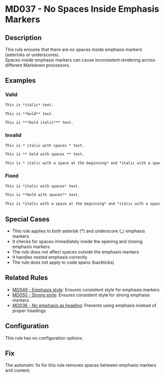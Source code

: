 # MD037 - No Spaces Inside Emphasis Markers

## Description

This rule ensures that there are no spaces inside emphasis markers (asterisks or underscores).  
Spaces inside emphasis markers can cause inconsistent rendering across different Markdown processors.

<!-- rumdl-disable MD037 -->

## Examples

### Valid

```markdown
This is *italic* text.

This is **bold** text.

This is ***bold italic*** text.
```

### Invalid

```markdown
This is * italic with spaces * text.

This is ** bold with spaces ** text.

This is * italic with a space at the beginning* and *italic with a space at the end *.
```

### Fixed

```markdown
This is *italic with spaces* text.

This is **bold with spaces** text.

This is *italic with a space at the beginning* and *italic with a space at the end*.
```

<!-- rumdl-enable MD037 -->

## Special Cases

- This rule applies to both asterisk (*) and underscore (_) emphasis markers
- It checks for spaces immediately inside the opening and closing emphasis markers
- The rule does not affect spaces outside the emphasis markers
- It handles nested emphasis correctly
- The rule does not apply to code spans (backticks)

## Related Rules

- [MD049 - Emphasis style](md049.md): Ensures consistent style for emphasis markers
- [MD050 - Strong style](md050.md): Ensures consistent style for strong emphasis markers
- [MD036 - No emphasis as heading](md036.md): Prevents using emphasis instead of proper headings

## Configuration

This rule has no configuration options.

## Fix

The automatic fix for this rule removes spaces between emphasis markers and content.
